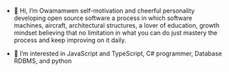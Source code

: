 - 👋 Hi, I’m Owamamwen self-motivation and cheerful personality developing open source software a 
process in which software machines, aircraft, architectural structures, a lover of education, growth mindset 
believing that no limitation in what you can do just mastery the process and keep improving on it daily.


- 👀 I’m interested in JavaScript and TypeScript, C# programmer, Database RDBMS, and python
